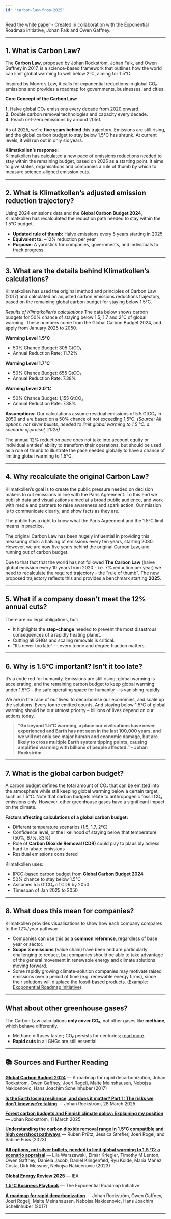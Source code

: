 ```yaml
---
id: "carbon-law-from-2025"
---
```


[Read the white paper](/reports/2025-06-19_ApplyingCarbonLawFrom2025.pdf) - Created in collaboration with the Exponential Roadmap initiative, Johan Falk and Owen Gaffney.

---

## 1. What is Carbon Law?

The **Carbon Law**, proposed by Johan Rockström, Johan Falk, and Owen Gaffney in 2017, is a science-based framework that outlines how the world can limit global warming to well below 2°C, aiming for 1.5°C. 

Inspired by Moore’s Law, it calls for exponential reductions in global CO₂ emissions and provides a roadmap for governments, businesses, and cities.

**Core Concept of the Carbon Law:**

**1.** Halve global CO₂ emissions every decade from 2020 onward.  
**2.** Double carbon removal technologies and capacity every decade.  
**3.** Reach net-zero emissions by around 2050.   

As of 2025, we're **five years behind** this trajectory. Emissions are still rising, and the global carbon budget to stay below 1,5°C has shrunk. At current levels, it will run out in only six years. 

**Klimatkollen’s response:**  
Klimatkollen has calculated a new pace of emissions reductions needed to stay within the remaining budget, based on 2025 as a starting point. It aims to give states, organisations and companies a rule of thumb by which to measure science-aligned emission cuts. 

---

## 2. What is Klimatkollen’s adjusted emission reduction trajectory?

Using 2024 emissions data and the **Global Carbon Budget 2024**, Klimatkollen has recalculated the reduction path needed to stay within the 1.5°C budget.

- **Updated rule of thumb:** Halve emissions every 5 years starting in 2025  
- **Equivalent to:** ~12% reduction per year  
- **Purpose:** A yardstick for companies, governments, and individuals to track progress

---

## 3. What are the details behind Klimatkollen’s calculations?

Klimatkollen has used  the original method and principles of Carbon Law (2017) and calculated an adjusted carbon emissions reductions trajectory, based on the remaining global carbon budget for staying below 1.5°C.  

*Results of Klimatkollen’s calculations*
The data below shows carbon budgets for 50% chance of staying below 1.5, 1.7 and 2°C of global warming. These numbers come from the Global Carbon Budget 2024, and apply from January 2025 to 2050. 

**Warming Level 1.5°C**
- 50% Chance Budget: 305 GtCO₂
- Annual Reduction Rate: 11.72%

**Warming Level 1.7°C**
- 50% Chance Budget: 655 GtCO₂
- Annual Reduction Rate: 7.38%

**Warming Level 2.0°C**
- 50% Chance Budget: 1,155 GtCO₂
- Annual Reduction Rate: 7.38%


**Assumptions:**
Our calculations assume residual emissions of 5.5 GtCO₂ in 2050 and are based on a 50% chance of not exceeding 1,5°C. *(Source: All options, not silver bullets, needed to limit global warming to 1.5 °C: a scenario appraisal, 2023)*

The annual 12% reduction pace does not take into account equity or individual entities' ability to transform their operations, but should be used as a rule of thumb to illustrate the pace needed globally to have a chance of limiting global warming to 1.5°C. 

---

## 4. Why recalculate the original Carbon Law?

Klimatkollen’s goal is to create the public pressure needed on decision makers to cut emissions in line with the Paris Agreement. To this end we publish data and visualizations aimed at a broad public audience, and work with media and partners to raise awareness and spark action. Our mission is to communicate clearly, and show facts as they are. 

The public has a right to know what the Paris Agreement and the 1.5°C limit means in practice.

The original Carbon Law has been hugely influential in providing this measuring stick: a halving of emissions every ten years, starting 2030. However, we are now five years behind the original Carbon Law, and running out of carbon budget. 

Due to that fact that the world has not followed **The Carbon Law** (halve global emission every 10 years from 2020 - i.e. 7% reduction per year) we need to recalculate the required trajectory - the "rule of thumb". The new proposed trajectory reflects this and provides a benchmark starting **2025**.

---

## 5. What if a company doesn’t meet the 12% annual cuts?

There are no legal obligations, but:

- It highlights the **step-change** needed to prevent the most disastrous consequences of a rapidly heating planet.
- Cutting all GHGs and scaling removals is critical.
- “It’s never too late” — every tonne and degree fraction matters.

---

## 6. Why is 1.5°C important? Isn’t it too late?

It’s a code red for humanity. Emissions are still rising, global warming is accelerating, and the remaining carbon budget to keep global warming under 1.5°C – the safe operating space for humanity – is vanishing rapidly.

We are in the race of our lives: to decarbonise our economies, and scale up the solutions. Every tonne emitted counts. And staying below 1.5°C of global warming should be our utmost priority – billions of lives depend on our actions today.

> **“Go beyond 1.5°C warming, a place our civilisations have never experienced and Earth has not seen in the last 100,000 years, and we will not only see major human and economic damage, but are likely to cross multiple Earth system tipping points, causing amplified warming with billions of people affected.” – Johan Rockström**

---

## 7. What is the global carbon budget?

A carbon budget defines the total amount of CO₂ that can be emitted into the atmosphere while still keeping global warming below a certain target, such as 1.5°C. Note that carbon budgets relate to anthropogenic fossil CO₂ emissions only. However, other greenhouse gases have a significant impact on the climate. 

**Factors affecting calculations of a global carbon budget:**
- Different temperature scenarios (1.5, 1.7, 2°C)  
- Confidence level, or the likelihood of staying below that temperature (50%, 67%, 83%)  
- Role of **Carbon Dioxide Removal (CDR)** could play to plausibly adress hard-to-abate emissions
- Residual emissions considered

Klimatkollen uses:
- IPCC-based carbon budget from **Global Carbon Budget 2024**  
- 50% chance to stay below 1.5°C  
- Assumes 5.5 GtCO₂ of CDR by 2050
- Timespan of Jan 2025 to 2050  

---

## 8. What does this mean for companies?

Klimatkollen provides visualisations to show how each company compares to the 12%/year pathway.

- Companies can use this as a **common reference**, regardless of base year or sector. 
- **Scope 3 emissions** (value chain) have been and are particularly challenging to reduce, but companies should be able to take advantage of the general movement in renewable energy and climate solutions moving forward.  
- Some rapidly growing climate-solution companies may motivate raised emissions over a period of time (e.g. renewable energy firms), since their solutions will displace the fossil-based products. (Example: [Exoponential Roadmap Initiative](https://exponentialroadmap.org/climate-solutions-framework/))

---

## What about other greenhouse gases?

The Carbon Law calculations **only cover CO₂**, not other gases like **methane**, which behave differently.

- Methane diffuses faster; CO₂ persists for centuries; [read more](https://www.ipcc.ch/report/ar6/wg1/downloads/faqs/IPCC_AR6_WGI_FAQ_Chapter_05.pdf).
- **Rapid cuts** in all GHGs are still essential.

---

## 📚 Sources and Further Reading

**[Global Carbon Budget 2024](https://essd.copernicus.org/articles/17/965/2025/essd-17-965-2025.pdf)** — A roadmap for rapid decarbonization, Johan Rockström, Owen Gaffney, Joeri Rogelj, Malte Meinshausen, Nebojsa Nakicenovic, Hans Joachim Schellnhuber (2017)

**[Is the Earth losing resilience, and does it matter? Part 1: The risks we don’t know we’re taking](https://www.linkedin.com/pulse/earth-losing-resilience-does-matter-part-3-what-all-mean-rockstr%C3%B6m-rukge/)** — Johan Rockström, 28 March 2025

**[Forest carbon budgets and Finnish climate policy: Explaining my position](https://www.linkedin.com/pulse/forest-carbon-budgets-finnish-climate-policy-my-johan-rockström-smize)** — Johan Rockström, 11 March 2025

**[Understanding the carbon dioxide removal range in 1.5°C compatible and high overshoot pathways](https://iopscience.iop.org/article/10.1088/2515-7620/accdba)** — Ruben Prütz, Jessica Strefler, Joeri Rogelj and Sabine Fuss (2023)

**[All options, not silver bullets, needed to limit global warming to 1.5 °C: a scenario appraisal](https://iopscience.iop.org/article/10.1088/1748-9326/abfeec)** — Lila Warszawski, Elmar Kriegler, Timothy M Lenton, Owen Gaffney, Daniela Jacob, Daniel Klingenfeld, Ryu Koide, María Máñez Costa, Dirk Messner, Nebojsa Nakicenovic (2023)

**[Global Energy Review 2025](https://www.iea.org/reports/global-energy-review-2025/co2-emissions)** — IEA

**[1.5°C Business Playbook](https://exponentialroadmap.org/wp-content/uploads/2022/09/1.5C-business-playbook-v2.0.pdf)** — The Exponential Roadmap Initiative

**[A roadmap for rapid decarbonization](https://www.science.org/doi/10.1126/science.aah3443)** — Johan Rockström, Owen Gaffney, Joeri Rogelj, Malte Meinshausen, Nebojsa Nakicenovic, Hans Joachim Schellnhuber (2017)

---
